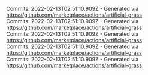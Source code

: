 Commits: 2022-02-13T02:51:10.909Z - Generated via https://github.com/marketplace/actions/artificial-grass
<br>
Commits: 2022-02-13T02:51:10.909Z - Generated via https://github.com/marketplace/actions/artificial-grass
<br>
Commits: 2022-02-13T02:51:10.909Z - Generated via https://github.com/marketplace/actions/artificial-grass
<br>
Commits: 2022-02-13T02:51:10.909Z - Generated via https://github.com/marketplace/actions/artificial-grass
<br>
Commits: 2022-02-13T02:51:10.909Z - Generated via https://github.com/marketplace/actions/artificial-grass
<br>
